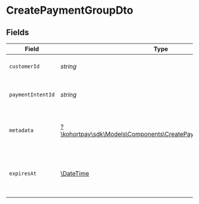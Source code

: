 # CreatePaymentGroupDto


## Fields

| Field                                                                                                                       | Type                                                                                                                        | Required                                                                                                                    | Description                                                                                                                 | Example                                                                                                                     |
| --------------------------------------------------------------------------------------------------------------------------- | --------------------------------------------------------------------------------------------------------------------------- | --------------------------------------------------------------------------------------------------------------------------- | --------------------------------------------------------------------------------------------------------------------------- | --------------------------------------------------------------------------------------------------------------------------- |
| `customerId`                                                                                                                | *string*                                                                                                                    | :heavy_check_mark:                                                                                                          | The ID of the customer.                                                                                                     | cus_IzkjlvAhdjzjht3                                                                                                         |
| `paymentIntentId`                                                                                                           | *string*                                                                                                                    | :heavy_check_mark:                                                                                                          | The ID of the payment intent.                                                                                               | pi_1JYLo8KerLxWZaQtys6ZQ1xR                                                                                                 |
| `metadata`                                                                                                                  | [?\kohortpay\sdk\Models\Components\CreatePaymentGroupDtoMetadata](../../Models/Components/CreatePaymentGroupDtoMetadata.md) | :heavy_minus_sign:                                                                                                          | Additional metadata for the payment group.                                                                                  |                                                                                                                             |
| `expiresAt`                                                                                                                 | [\DateTime](https://www.php.net/manual/en/class.datetime.php)                                                               | :heavy_minus_sign:                                                                                                          | The expiration date and time of the payment group.                                                                          | 2023-11-30T14:37:09.963Z                                                                                                    |